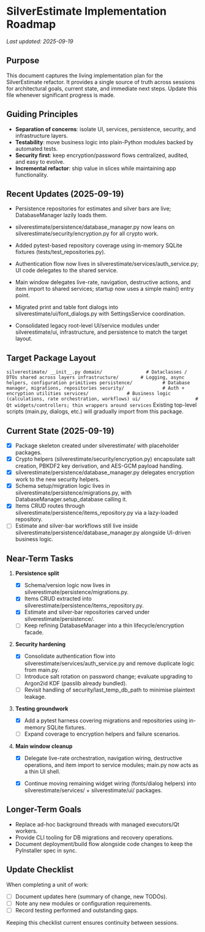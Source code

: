 # SilverEstimate Implementation Roadmap

_Last updated: 2025-09-19_

## Purpose
This document captures the living implementation plan for the SilverEstimate refactor. It provides a single source of truth across sessions for architectural goals, current state, and immediate next steps. Update this file whenever significant progress is made.

## Guiding Principles
- **Separation of concerns**: isolate UI, services, persistence, security, and infrastructure layers.
- **Testability**: move business logic into plain-Python modules backed by automated tests.
- **Security first**: keep encryption/password flows centralized, audited, and easy to evolve.
- **Incremental refactor**: ship value in slices while maintaining app functionality.

## Recent Updates (2025-09-19)
- Persistence repositories for estimates and silver bars are live; DatabaseManager lazily loads them.
- silverestimate/persistence/database_manager.py now leans on silverestimate/security/encryption.py for all crypto work.

- Added pytest-based repository coverage using in-memory SQLite fixtures (tests/test_repositories.py).

- Authentication flow now lives in silverestimate/services/auth_service.py; UI code delegates to the shared service.

- Main window delegates live-rate, navigation, destructive actions, and item import to shared services; startup now uses a simple main() entry point.

- Migrated print and table font dialogs into silverestimate/ui/font_dialogs.py with SettingsService coordination.
- Consolidated legacy root-level UI/service modules under silverestimate/ui, infrastructure, and persistence to match the target layout.


## Target Package Layout
`
silverestimate/
    __init__.py
    domain/                # Dataclasses / DTOs shared across layers
    infrastructure/        # Logging, async helpers, configuration primitives
    persistence/           # Database manager, migrations, repositories
    security/              # Auth + encryption utilities
    services/              # Business logic (calculations, rate orchestration, workflows)
    ui/                    # Qt widgets/controllers; thin wrappers around services
`
Existing top-level scripts (main.py, dialogs, etc.) will gradually import from this package.

## Current State (2025-09-19)
- [x] Package skeleton created under silverestimate/ with placeholder packages.
- [x] Crypto helpers (silverestimate/security/encryption.py) encapsulate salt creation, PBKDF2 key derivation, and AES-GCM payload handling.
- [x] silverestimate/persistence/database_manager.py delegates encryption work to the new security helpers.
- [x] Schema setup/migration logic lives in silverestimate/persistence/migrations.py, with DatabaseManager.setup_database calling it.
- [x] Items CRUD routes through silverestimate/persistence/items_repository.py via a lazy-loaded repository.
- [ ] Estimate and silver-bar workflows still live inside silverestimate/persistence/database_manager.py alongside UI-driven business logic.

## Near-Term Tasks
1. **Persistence split**
   - [x] Schema/version logic now lives in silverestimate/persistence/migrations.py.
   - [x] Items CRUD extracted into silverestimate/persistence/items_repository.py.
   - [x] Estimate and silver-bar repositories carved under silverestimate/persistence/.
   - [ ] Keep refining DatabaseManager into a thin lifecycle/encryption facade.
2. **Security hardening**
   - [x] Consolidate authentication flow into silverestimate/services/auth_service.py and remove duplicate logic from main.py.
   - [ ] Introduce salt rotation on password change; evaluate upgrading to Argon2id KDF (passlib already bundled).
   - [ ] Revisit handling of security/last_temp_db_path to minimise plaintext leakage.
3. **Testing groundwork**
   - [x] Add a pytest harness covering migrations and repositories using in-memory SQLite fixtures.
   - [ ] Expand coverage to encryption helpers and failure scenarios.
4. **Main window cleanup**

   - [x] Delegate live-rate orchestration, navigation wiring, destructive operations, and item import to service modules; main.py now acts as a thin UI shell.

   - [x] Continue moving remaining widget wiring (fonts/dialog helpers) into silverestimate/services/ + silverestimate/ui/ packages.


## Longer-Term Goals
- Replace ad-hoc background threads with managed executors/Qt workers.
- Provide CLI tooling for DB migrations and recovery operations.
- Document deployment/build flow alongside code changes to keep the PyInstaller spec in sync.

## Update Checklist
When completing a unit of work:
- [ ] Document updates here (summary of change, new TODOs).
- [ ] Note any new modules or configuration requirements.
- [ ] Record testing performed and outstanding gaps.

Keeping this checklist current ensures continuity between sessions.
